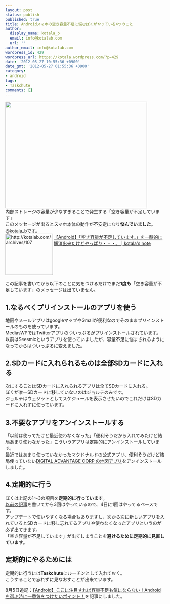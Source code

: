 ```yaml
---
layout: post
status: publish
published: true
title: Androidスマホの空き容量不足に悩むぼくがやっている4つのこと
author:
  display_name: kotala_b
  email: info@kotalab.com
  url: ''
author_email: info@kotalab.com
wordpress_id: 429
wordpress_url: https://kotala.wordpress.com/?p=429
date: '2012-05-27 10:55:36 +0900'
date_gmt: '2012-05-27 01:55:36 +0900'
category:
- android
tags:
- Taskchute
comments: []
---
```

<p><a href="http://kotalab.com/wp-content/uploads/think.jpg" target="_blank"><img src="http://kotalab.com/wp-content/uploads/think.jpg" alt="" title="think" width="448" height="336" class="alignnone size-full wp-image-1329" /></a><br />
内部ストレージの容量が少なすぎることで発生する「空き容量が不足しています」<br />
このメッセージが出るとスマホ本体の動作が不安定になり<strong>悩んでいました</strong>。@kotala_bです。<br />
<a href="http://kotalab.com/android-memorycapacity" target="_blank"><img title="【Android】「空き容量が不足しています。」を一時的に解消出来たけどやっぱり・・・。 | kotala's note" src="http://capture.heartrails.com/150x130?http://kotalab.com/http://kotalab.com/hello-world" alt="http://kotalab.com/archives/107" width="150" height="130" align="left" /></a><a href="http://kotalab.com/android-memorycapacity" title="【Android】「空き容量が不足しています。」を一時的に解消出来たけどやっぱり・・・。" target="_blank">【Android】「空き容量が不足しています。」を一時的に解消出来たけどやっぱり・・・。 | kotala's note</a><br style="clear:both;" /><br />
この記事を書いてから以下のことに気をつけるだけでまだ<strong>1度も</strong>「空き容量が不足しています」のメッセージは出ていません。<br />
<!--more--></p>
<h2>1.なるべくプリインストールのアプリを使う</h2>
<p>地図やメールアプリはgoogleマップやGmailが便利なのでそのままプリインストールのものを使っています。<br />
MediasWPではTwitterアプリのついっぷるがプリインストールされています。<br />
以前はSeesmicというアプリを使っていましたが、容量不足に悩まされるようになってからはついっぷるに変えました。</p>
<h2>2.SDカードに入れられるものは全部SDカードに入れる</h2>
<p>次にすることはSDカードに入れられるアプリは全てSDカードに入れる。<br />
ぼくが唯一SDカードに移していないのはジョルテのみです。<br />
ジョルテはウェジットとしてスケジュールを表示させたいのでこれだけはSDカードに入れずに使っています。</p>
<h2>3.不要なアプリをアンインストールする</h2>
<p>「以前は使ってたけど最近使わなくなった」「便利そうだから入れてみたけど結局あまり使わなかった」こういうアプリは定期的にアンインストールしています。<br />
最近ではあまり使っていなかったマクドナルドの公式アプリ、便利そうだけど結局使っていない<a href="https://play.google.com/store/apps/developer?id=Digital+Advantage+Corp.#?t=W251bGwsbnVsbCxudWxsLDEsImpwLmRfYWR2YW50YWdlLmh5YWtraW5tYXAiXQ.." target="_blank">DIGITAL ADVANTAGE CORP.の地図アプリ</a>をアンインストールしました。</p>
<h2>4.定期的に行う</h2>
<p>ぼくは上記の1～3の項目を<strong>定期的に行っています</strong>。<br />
<a href="http://kotalab.com/android-memoryshortage" target="_blank">以前の記事</a>を書いてから3回はやっているので、4日に1回はやってるペースです。<br />
アップデートで使いやすくなる場合もありますし、次から次に新しいアプリを入れているとSDカードに移し忘れてるアプリや使わなくなったアプリというのが必ず出てきます。<br />
「空き容量が不足しています」が出てしまうことを<strong>避けるために定期的に見直しています</strong>。</p>
<h2>定期的にやるためには</h2>
<p>定期的に行うには<strong>Taskchute</strong>にルーチンとして入れておく。<br />
こうすることで忘れずに見なおすことが出来ています。</p>
<p>8月5日追記：<a href="http://kotalab.com/android-choosepoint" target="_blank">【Android】ここに注目すれば容量不足も気にならない！Androidを選ぶ時に一番気をつけたいポイント！</a>を記事にしました。</p>

